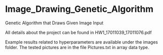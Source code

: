 # Image_Drawing_Genetic_Algorithm
Genetic Algorithm that Draws Given Image Input

All details about the project can be found in HW1_17011039_17011076.pdf

Example results related to hyperparameters are available under the images folder. 
The tested pictures are in the file Pictures.txt in array data type.
